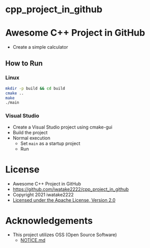 # cpp_project_in_github
# Awesome C++ Project in GitHub
- Create a simple calculator

## How to Run
### Linux
```sh
mkdir -p build && cd build
cmake ..
make
./main
```

### Visual Studio
- Create a Visual Studio project using cmake-gui
- Build the project
- Normal execution
    - Set `main` as a startup project
    - Run

# License
- Awesome C++ Project in GitHub
- https://github.com/iwatake2222/cpp_project_in_github
- Copyright 2021 iwatake2222
- [Licensed under the Apache License, Version 2.0](LICENSE)

# Acknowledgements
- This project utilizes OSS (Open Source Software)
    - [NOTICE.md](NOTICE.md)